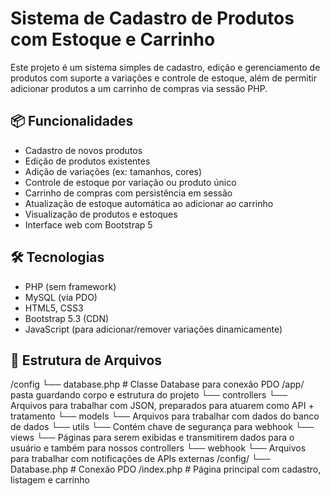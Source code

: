 # Sistema de Cadastro de Produtos com Estoque e Carrinho

Este projeto é um sistema simples de cadastro, edição e gerenciamento de produtos com suporte a variações e controle de estoque, além de permitir adicionar produtos a um carrinho de compras via sessão PHP.

## 📦 Funcionalidades

- Cadastro de novos produtos
- Edição de produtos existentes
- Adição de variações (ex: tamanhos, cores)
- Controle de estoque por variação ou produto único
- Carrinho de compras com persistência em sessão
- Atualização de estoque automática ao adicionar ao carrinho
- Visualização de produtos e estoques
- Interface web com Bootstrap 5

## 🛠️ Tecnologias

- PHP (sem framework)
- MySQL (via PDO)
- HTML5, CSS3
- Bootstrap 5.3 (CDN)
- JavaScript (para adicionar/remover variações dinamicamente)

## 📁 Estrutura de Arquivos
/config
└── database.php # Classe Database para conexão PDO
/app/ pasta guardando corpo e estrutura do projeto
└── controllers
  └── Arquivos para trabalhar com JSON, preparados para atuarem como API + tratamento
└── models
  └── Arquivos para trabalhar com dados do banco de dados
└── utils
  └── Contém chave de segurança para webhook
└── views
  └── Páginas para serem exibidas e transmitirem dados para o usuário e também para nossos controllers
└── webhook
  └── Arquivos para trabalhar com notificações de APIs externas
/config/
└── Database.php # Conexão PDO
/index.php # Página principal com cadastro, listagem e carrinho
